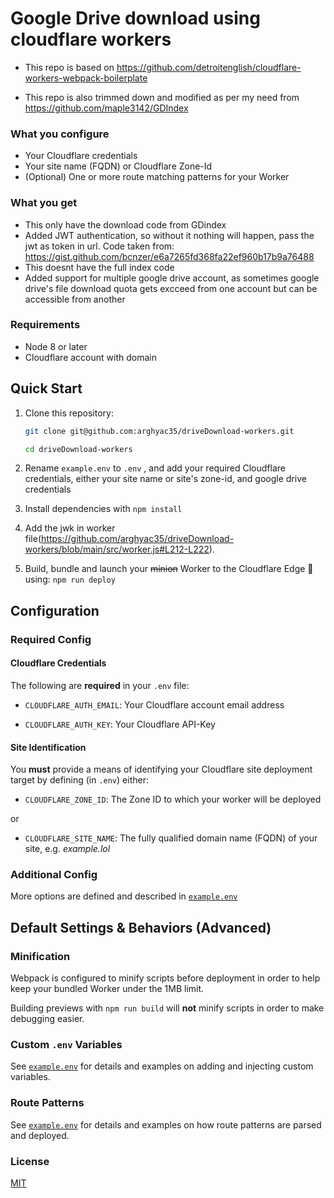 # Google Drive download using cloudflare workers

* This repo is based on https://github.com/detroitenglish/cloudflare-workers-webpack-boilerplate

* This repo is also trimmed down and modified as per my need from https://github.com/maple3142/GDIndex


### What you configure

- Your Cloudflare credentials
- Your site name (FQDN) or Cloudflare Zone-Id
- (Optional) One or more route matching patterns for your Worker

### What you get

- This only have the download code from GDindex
- Added JWT authentication, so without it nothing will happen, pass the jwt as token in url. Code taken from: https://gist.github.com/bcnzer/e6a7265fd368fa22ef960b17b9a76488
- This doesnt have the full index code
- Added support for multiple google drive account, as sometimes google drive's file download quota gets excceed from one account but can be accessible from another

### Requirements

- Node 8 or later
- Cloudflare account with domain

## Quick Start

1.  Clone this repository:

    ```bash
    git clone git@github.com:arghyac35/driveDownload-workers.git

    cd driveDownload-workers
    ```

2.  Rename `example.env` to `.env` , and add your required Cloudflare
    credentials, either your site name or site's zone-id, and google drive credentials
3.  Install dependencies with `npm install`
4.  Add the jwk in worker file(https://github.com/arghyac35/driveDownload-workers/blob/main/src/worker.js#L212-L222).
5.  Build, bundle and launch your ~~minion~~ Worker to the Cloudflare Edge 🚀
    using: `npm run deploy`

## Configuration

### Required Config

#### Cloudflare Credentials

The following are **required** in your `.env` file:

- `CLOUDFLARE_AUTH_EMAIL`: Your Cloudflare account email address

- `CLOUDFLARE_AUTH_KEY`: Your Cloudflare API-Key

#### Site Identification

You **must** provide a means of identifying your Cloudflare site deployment
target by defining (in `.env`) either:

- `CLOUDFLARE_ZONE_ID`: The Zone ID to which your worker will be deployed

or

- `CLOUDFLARE_SITE_NAME`: The fully qualified domain name (FQDN) of your site,
  e.g. _example.lol_

### Additional Config

More options are defined and described in [`example.env`](./example.env)

## Default Settings & Behaviors (Advanced)

### Minification

Webpack is configured to minify scripts before deployment in order to help keep
your bundled Worker under the 1MB limit.

Building previews with `npm run build` will **not** minify scripts in order to
make debugging easier.

### Custom `.env` Variables

See [`example.env`](./example.env) for details and examples on adding and
injecting custom variables.

### Route Patterns

See [`example.env`](./example.env) for details and examples on how route
patterns are parsed and deployed.


### License

[MIT](./LICENSE)
